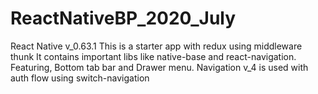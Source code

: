# ReactNativeBP_2020_July
React Native v_0.63.1
This is a starter app with redux using middleware thunk
It contains important libs like native-base and react-navigation.
Featuring, Bottom tab bar and Drawer menu.
Navigation v_4 is used with auth flow using switch-navigation
